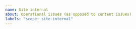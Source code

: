 ```yaml
---
name: Site internal
about: Operational issues (as opposed to content issues)
labels: "scope: site-internal"
---
```

